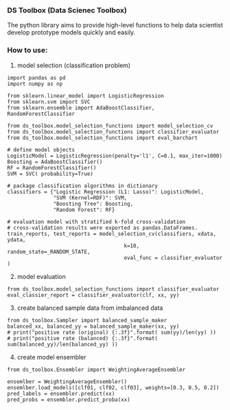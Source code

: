 ### DS Toolbox (Data Scienec Toolbox)
The python library aims to provide high-level functions to help data scientist
develop prototype models quickly and easily.


### How to use:
1. model selection (classification problem)
```{python}
import pandas as pd
import numpy as np

from sklearn.linear_model import LogisticRegression
from sklearn.svm import SVC
from sklearn.ensemble import AdaBoostClassifier, RandomForestClassifier

from ds_toolbox.model_selection_functions import model_selection_cv
from ds_toolbox.model_selection_functions import classifier_evaluator
from ds_toolbox.model_selection_functions import eval_barchart

# define model objects
LogisticModel = LogisticRegression(penalty='l1', C=0.1, max_iter=1000)
Boosting = AdaBoostClassifier()
RF = RandomForestClassifier()
SVM = SVC( probability=True)

# package classification algorithms in dictionary
classifiers = {"Logistic Regression (L1: Lasso)": LogisticModel,
               "SVM (Kernel=RDF)": SVM,
               "Boosting Tree": Boosting,
               "Random Forest": RF}

# evaluation model with stratified k-fold cross-validation
# cross-validation results were exported as pandas.DataFrames.
train_reports, test_reports = model_selection_cv(classifiers, xdata, ydata,
                                      k=10, random_state=_RANDOM_STATE,
                                      eval_func = classifier_evaluator )
```


2. model evaluation
```{python}
from ds_toolbox.model_selection_functions import classifier_evaluator
eval_classier_report = classifier_evaluator(clf, xx, yy)
```

3. create balanced sample data from imbalanced data
```{python}
from ds_toolbox.Sampler import balanced_sample_maker
balanced_xx, balanced_yy = balanced_sample_maker(xx, yy)
# print("positive rate (original) {:.3f}".format( sum(yy)/len(yy) ))
# print("positive rate (balanced) {:.3f}".format( sum(balanced_yy)/len(balanced_yy) ))
```

4. create model ensembler
```{python}
from ds_toolbox.Ensembler import WeightingAverageEnsembler

ensemlber = WeightingAverageEnsembler()
ensemlber.load_models([clf01, clf02, clf03], weights=[0.3, 0.5, 0.2])
pred_labels = ensembler.predict(xx)
pred_probs = ensembler.predict_proba(xx)
```
